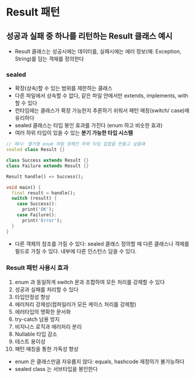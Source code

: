 # Result 패턴

## 성공과 실패 중 하나를 리턴하는 Result 클래스 예시
- Result 클래스는 성공시에는 데이터를, 실패시에는 에러 정보(예: Exception, String)를 담는 객체를 정의한다

### sealed
- 확장(상속)할 수 있는 범위를 제한하는 클래스
- 다른 파일에서 상속할 수 없다, 같은 파일 안에서만 extends, implements, with 할 수 있다
- 런타임에는 클래스가 확장 가능한지 추론하기 쉬워서 패턴 매칭(switch/ case)에 유리하다
- sealed 클래스는 타입 봉인 효과를 가진다 (enum 하고 비슷한 효과)
- 여러 하위 타입이 있을 수 있는 **분기 가능한 타입 시스템**

```dart
// 예시: 열거형 enum 처럼 정해진 하위 타입 집합을 만들고 싶을때
sealed class Result {}

class Success extends Result {}
class Failure extends Result {}

Result handle() => Success();

void main() {
  final result = handle();
  switch (result) {
    case Success():
      print('OK');
    case Failure():
      print('Error');
  }
}
```

- 다른 객체의 참조를 가질 수 있다: sealed 클래스 정의할 때 다른 클래스나 객체를 필드로 가질 수 있다. 내부에 다른 인스턴스 담을 수 있다.

### Result 패턴 사용시 효과
1. enum 과 동일하게 switch 문과 조합하여 모든 처리를 강제할 수 있다
2. 성공과 실패를 처리할 수 있다
3. 타입안정성 향상
4. 에러처리 강제성(컴파일러가 모든 케이스 처리를 강제함)
5. 에러타입의 명확한 문서화
6. try-catch 남용 방지
7. 비지니스 로직과 에러처리 분리
8. Nullable 타입 감소
9. 테스트 용이성
10. 패턴 매칭을 통한 가독성 향상

- enum 은 클래스만큼 자유롭지 않다: equals, hashcode 재정의가 불가능하다
- sealed class 는 서브타입을 봉인한다